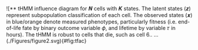 ![** tHMM influence diagram for 𝑵 cells with 𝑲 states. The latent states (𝒛) represent subpopulation classification of each cell. The observed states (𝒙) in blue/orange denote measured phenotypes, particularly fitness (i.e. end-of-life fate by binary outcome variable 𝜙, and lifetime by variable 𝜏 in hours). The tHMM is robust to cells that die, such as cell 6.. ...(./Figures/figure2.svg){#fig:tfac}